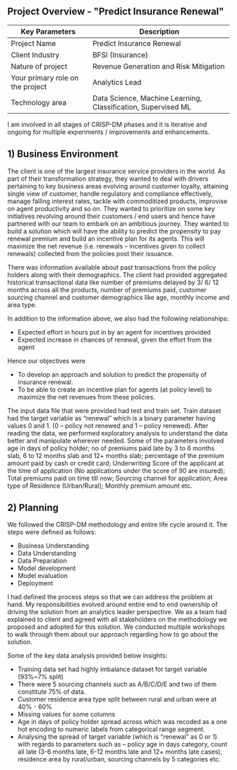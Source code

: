 ## Project Overview - "Predict Insurance Renewal"

Key Parameters | Description
---------------|------------------
Project Name   | Predict Insurance Renewal
Client Industry| BFSI (Insurance)
Nature of project| Revenue Generation and Risk Mitigation
Your primary role on the project| Analytics Lead
Technology area | Data Science, Machine Learning, Classification, Supervised ML

I am involved in all stages of CRISP-DM phases and it is iterative and ongoing for multiple experiments / improvements and enhancements.

## 1) Business Environment

The client is one of the largest insurance service providers in the world. As part of their transformation strategy, they wanted to deal with drivers pertaining to key business areas evolving around customer loyalty, attaining single view of customer, handle regulatory and compliance effectively, manage falling interest rates, tackle with commoditized products, improvise on agent productivity and so on.  They wanted to prioritize on some key initiatives revolving around their customers / end users and hence have partnered with our team to embark on an ambitious journey. They wanted to build a solution which will have the ability to predict the propensity to pay renewal premium and build an incentive plan for its agents. This will maximize the net revenue (i.e. renewals – incentives given to collect renewals) collected from the policies post their issuance.

There was information available about past transactions from the policy holders along with their demographics. The client had provided aggregated historical transactional data like number of premiums delayed by 3/ 6/ 12 months across all the products, number of premiums paid, customer sourcing channel and customer demographics like age, monthly income and area type.

In addition to the information above, we also had the following relationships:
- Expected effort in hours put in by an agent for incentives provided
- Expected increase in chances of renewal, given the effort from the agent

Hence our objectives were 
- To develop an approach and solution to predict the propensity of insurance renewal.
- To be able to create an incentive plan for agents (at policy level) to maximize the net revenues from these policies.

The input data file that were provided had test and train set. Train dataset had the target variable as “renewal” which is a binary parameter having values 0 and 1. (0 – policy not renewed and 1 – policy renewed). After reading the data, we performed exploratory analysis to understand the data better and manipulate wherever needed. Some of the parameters involved age in days of policy holder; no of premiums paid late by 3 to 6 months slab, 6 to 12 months slab and 12+ months slab; percentage of the premium amount paid by cash or credit card; Underwriting Score of the applicant at the time of application (No applications under the score of 90 are insured); Total premiums paid on time till now; Sourcing channel for application; Area type of Residence (Urban/Rural); Monthly premium amount etc.

## 2) Planning

We followed the CRISP-DM methodology and entire life cycle around it. The steps were defined as follows: 
- Business Understanding 
- Data Understanding
- Data Preparation
- Model development
- Model evaluation
- Deployment

I had defined the process steps so that we can address the problem at hand. My responsibilities evolved around entire end to end ownership of driving the solution from an analytics leader perspective. We as a team had explained to client and agreed with all stakeholders on the methodology we proposed and adopted for this solution. We conducted multiple workshops to walk through them about our approach regarding how to go about the solution. 

Some of the key data analysis provided below insights:
- Training data set had highly imbalance dataset for target variable (93%~7% split)
- There were 5 sourcing channels such as A/B/C/D/E and two of them constitute 75% of data.
- Customer residence area type split between rural and urban were at 40% - 60%
- Missing values for some columns  
- Age in days of policy holder spread across which was recoded as a one hot encoding to numeric labels from categorical range segment. 
- Analysing the spread of target variable (which is “renewal” as 0 or 1) with regards to parameters such as – policy age in days category, count all late (3-6 months late, 6-12 months late and 12+ months late cases), residence area by rural/urban, sourcing channels by 5 categories etc.

